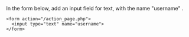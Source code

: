 In the form below, add an input field for text, with the name "username" .

    <form action="/action_page.php">
      <input type="text" name="username">
    </form>
